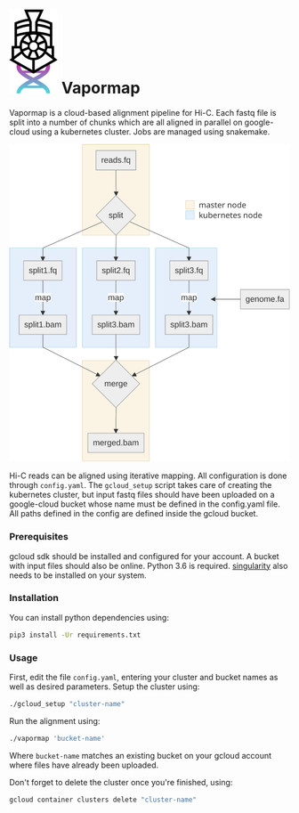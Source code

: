 # ![Vapormap logo](docs/vapormap_logo.svg) Vapormap

Vapormap is a cloud-based alignment pipeline for Hi-C. Each fastq file is split into a number of chunks which are all aligned in parallel on google-cloud using a kubernetes cluster. Jobs are managed using snakemake.

![Vapormap flowchart](docs/vapormap_flowchart.svg)



Hi-C reads can be aligned using iterative mapping. All configuration is done through `config.yaml`.
The `gcloud_setup` script takes care of creating the kubernetes cluster, but input fastq files should have been uploaded on a google-cloud bucket whose name must be defined in the config.yaml file. All paths defined in the config are defined inside the gcloud bucket.

### Prerequisites

gcloud sdk should be installed and configured for your account. A bucket with input files should also be online. Python 3.6 is required. 
[singularity](https://sylabs.io/) also needs to be installed on your system.


### Installation

You can install python dependencies using:

```bash
pip3 install -Ur requirements.txt
```

### Usage

First, edit the file `config.yaml`, entering your cluster and bucket names as well as desired parameters. Setup the cluster using:

```bash
./gcloud_setup "cluster-name"
```

Run the alignment using:

```bash
./vapormap 'bucket-name'
```
Where `bucket-name` matches an existing bucket on your gcloud account where files have already been uploaded.

Don't forget to delete the cluster once you're finished, using:

```bash
gcloud container clusters delete "cluster-name"
```
